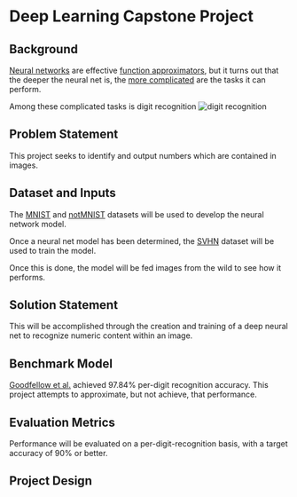 # Deep Learning Capstone Project
## Background
[Neural networks](https://en.wikipedia.org/wiki/Artificial_neural_network) are effective [function approximators](http://neuralnetworksanddeeplearning.com/chap4.html), but it turns out that the deeper the neural net is, the [more complicated](https://en.wikipedia.org/wiki/Deep_learning#Applications) are the tasks it can perform.

Among these complicated tasks is digit recognition
![digit recognition](http://techglam.com/wp-content/uploads/2013/10/reCAPTCHA.jpg)

## Problem Statement
This project seeks to identify and output numbers which are contained in images.

## Dataset and Inputs
The [MNIST](http://yann.lecun.com/exdb/mnist/) and [notMNIST](http://yaroslavvb.blogspot.com/2011/09/notmnist-dataset.html) datasets will be used to develop the neural network model.

Once a neural net model has been determined, the [SVHN](http://ufldl.stanford.edu/housenumbers/) dataset will be used to train the model.

Once this is done, the model will be fed images from the wild to see how it performs.

## Solution Statement
This will be accomplished through the creation and training of a deep neural net to recognize numeric content within an image.

## Benchmark Model
[Goodfellow et al.](http://static.googleusercontent.com/media/research.google.com/en//pubs/archive/42241.pdf) achieved 97.84% per-digit recognition accuracy.  This project attempts to approximate, but not achieve, that performance.

## Evaluation Metrics
Performance will be evaluated on a per-digit-recognition basis, with a target accuracy of 90% or better.  

## Project Design
